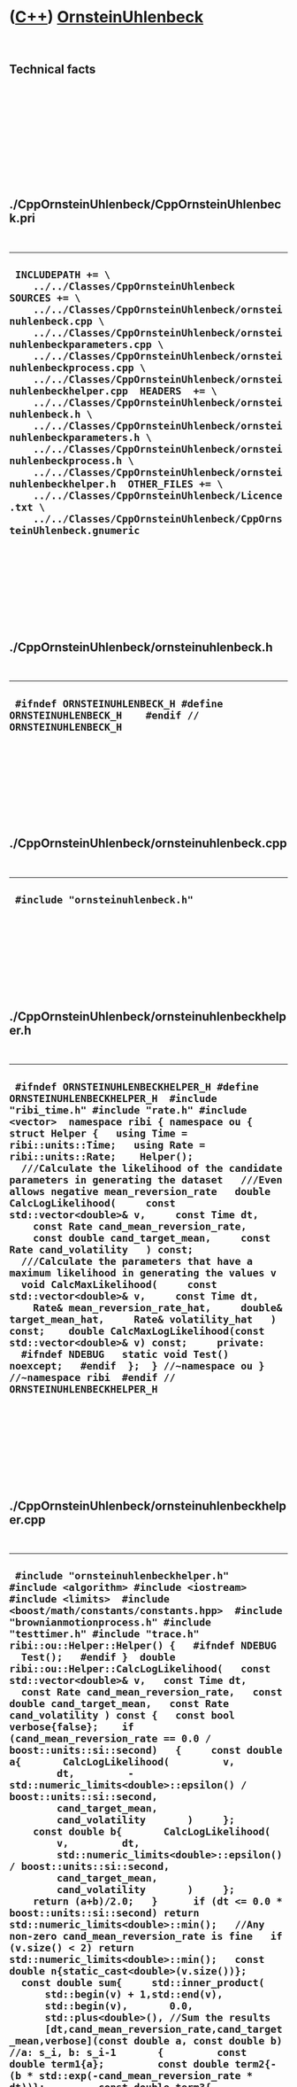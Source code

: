
 

 

 

 

 

([C++](Cpp.md)) [OrnsteinUhlenbeck](CppOrnsteinUhlenbeck.md)
==============================================================

 

Technical facts
---------------

 

 

 

 

 

 

./CppOrnsteinUhlenbeck/CppOrnsteinUhlenbeck.pri
-----------------------------------------------

 

  -----------------------------------------------------------------------------------------------------------------------------------------------------------------------------------------------------------------------------------------------------------------------------------------------------------------------------------------------------------------------------------------------------------------------------------------------------------------------------------------------------------------------------------------------------------------------------------------------------------------------------------------------------------------------------------------------------------------------------------------------------------------------------------------------
  ` INCLUDEPATH += \     ../../Classes/CppOrnsteinUhlenbeck  SOURCES += \     ../../Classes/CppOrnsteinUhlenbeck/ornsteinuhlenbeck.cpp \     ../../Classes/CppOrnsteinUhlenbeck/ornsteinuhlenbeckparameters.cpp \     ../../Classes/CppOrnsteinUhlenbeck/ornsteinuhlenbeckprocess.cpp \     ../../Classes/CppOrnsteinUhlenbeck/ornsteinuhlenbeckhelper.cpp  HEADERS  += \     ../../Classes/CppOrnsteinUhlenbeck/ornsteinuhlenbeck.h \     ../../Classes/CppOrnsteinUhlenbeck/ornsteinuhlenbeckparameters.h \     ../../Classes/CppOrnsteinUhlenbeck/ornsteinuhlenbeckprocess.h \     ../../Classes/CppOrnsteinUhlenbeck/ornsteinuhlenbeckhelper.h  OTHER_FILES += \     ../../Classes/CppOrnsteinUhlenbeck/Licence.txt \     ../../Classes/CppOrnsteinUhlenbeck/CppOrnsteinUhlenbeck.gnumeric`
  -----------------------------------------------------------------------------------------------------------------------------------------------------------------------------------------------------------------------------------------------------------------------------------------------------------------------------------------------------------------------------------------------------------------------------------------------------------------------------------------------------------------------------------------------------------------------------------------------------------------------------------------------------------------------------------------------------------------------------------------------------------------------------------------------

 

 

 

 

 

./CppOrnsteinUhlenbeck/ornsteinuhlenbeck.h
------------------------------------------

 

  ---------------------------------------------------------------------------------------------
  ` #ifndef ORNSTEINUHLENBECK_H #define ORNSTEINUHLENBECK_H    #endif // ORNSTEINUHLENBECK_H`
  ---------------------------------------------------------------------------------------------

 

 

 

 

 

./CppOrnsteinUhlenbeck/ornsteinuhlenbeck.cpp
--------------------------------------------

 

  -----------------------------------
  ` #include "ornsteinuhlenbeck.h"`
  -----------------------------------

 

 

 

 

 

./CppOrnsteinUhlenbeck/ornsteinuhlenbeckhelper.h
------------------------------------------------

 

  ------------------------------------------------------------------------------------------------------------------------------------------------------------------------------------------------------------------------------------------------------------------------------------------------------------------------------------------------------------------------------------------------------------------------------------------------------------------------------------------------------------------------------------------------------------------------------------------------------------------------------------------------------------------------------------------------------------------------------------------------------------------------------------------------------------------------------------------------------------------------------------------------------------------------------------------------------------------------------------------------------------------------------------------------------------------------------------------------------------------------
  ` #ifndef ORNSTEINUHLENBECKHELPER_H #define ORNSTEINUHLENBECKHELPER_H  #include "ribi_time.h" #include "rate.h" #include <vector>  namespace ribi { namespace ou {  struct Helper {   using Time = ribi::units::Time;   using Rate = ribi::units::Rate;    Helper();    ///Calculate the likelihood of the candidate parameters in generating the dataset   ///Even allows negative mean_reversion_rate   double CalcLogLikelihood(     const std::vector<double>& v,     const Time dt,     const Rate cand_mean_reversion_rate,     const double cand_target_mean,     const Rate cand_volatility   ) const;    ///Calculate the parameters that have a maximum likelihood in generating the values v   void CalcMaxLikelihood(     const std::vector<double>& v,     const Time dt,     Rate& mean_reversion_rate_hat,     double& target_mean_hat,     Rate& volatility_hat   ) const;    double CalcMaxLogLikelihood(const std::vector<double>& v) const;     private:    #ifndef NDEBUG   static void Test() noexcept;   #endif  };  } //~namespace ou } //~namespace ribi  #endif // ORNSTEINUHLENBECKHELPER_H`
  ------------------------------------------------------------------------------------------------------------------------------------------------------------------------------------------------------------------------------------------------------------------------------------------------------------------------------------------------------------------------------------------------------------------------------------------------------------------------------------------------------------------------------------------------------------------------------------------------------------------------------------------------------------------------------------------------------------------------------------------------------------------------------------------------------------------------------------------------------------------------------------------------------------------------------------------------------------------------------------------------------------------------------------------------------------------------------------------------------------------------

 

 

 

 

 

./CppOrnsteinUhlenbeck/ornsteinuhlenbeckhelper.cpp
--------------------------------------------------

 

  --------------------------------------------------------------------------------------------------------------------------------------------------------------------------------------------------------------------------------------------------------------------------------------------------------------------------------------------------------------------------------------------------------------------------------------------------------------------------------------------------------------------------------------------------------------------------------------------------------------------------------------------------------------------------------------------------------------------------------------------------------------------------------------------------------------------------------------------------------------------------------------------------------------------------------------------------------------------------------------------------------------------------------------------------------------------------------------------------------------------------------------------------------------------------------------------------------------------------------------------------------------------------------------------------------------------------------------------------------------------------------------------------------------------------------------------------------------------------------------------------------------------------------------------------------------------------------------------------------------------------------------------------------------------------------------------------------------------------------------------------------------------------------------------------------------------------------------------------------------------------------------------------------------------------------------------------------------------------------------------------------------------------------------------------------------------------------------------------------------------------------------------------------------------------------------------------------------------------------------------------------------------------------------------------------------------------------------------------------------------------------------------------------------------------------------------------------------------------------------------------------------------------------------------------------------------------------------------------------------------------------------------------------------------------------------------------------------------------------------------------------------------------------------------------------------------------------------------------------------------------------------------------------------------------------------------------------------------------------------------------------------------------------------------------------------------------------------------------------------------------------------------------------------------------------------------------------------------------------------------------------------------------------------------------------------------------------------------------------------------------------------------------------------------------------------------------------------------------------------------------------------------------------------------------------------------------------------------------------------------------------------------------------------------------------------------------------------------------------------------------------------------------------------------------------------------------------------------------------------------------------------------------------------------------------------------------------------------------------------------------------------------------------------------------------------------------------------------------------------------------------------------------------------------------------------------------------------------------------------------------------------------------------------------------------------------------------------------------------------------------------------------------------------------------------------------------------------------------------------------------------------------------------------------------------------------------------------------------------------------------------------------------------------------------------------------------------------------------------------------------------------------------------------------------------------------------------------------------------------------------------------------------------------------------------------------------------------------------------------------------------------------------------------------------------------------------------------------------------------------------------------------------------------------------------------------------------------------------------------------------------------------------------------------------------------------------------------------------------------------------------------------------------------------------------------------------------------------------------------------------------------------------------------------------------------------------------------------------------------------------------------------------------------------------------------------------------------------------------------------------------------------------------------------------------------------------------------------------------------------------------------------------------------------------------------------------------------------------------------------------------------------------------------------------------------------------------------------------------------------------------------------------------------------------------------------------------------------------------------------------------------------------------------------------------------------------------------------------------------------------------------------------------------------------------------------------------------------------------------------------------------------------------------------------------------------------------------------------------------------------------------------------------------------------------------------------------------------------------------------------------------------------------------------------------------------------------------------------------------------------------------------------------------------------------------------------------------------------------------------------------------------------------------------------------------------------------------------------------------------------------------------------------------------------------------------------------------------------------------------------------------------------------------------------------------------------------------------------------------------------------------------------------------------------------------------------------------------------------------------------------------------------------------------------------------------------------------------------------------------------------------------------------------------------------------------------------------------------------------------------------------------------------------------------------------------------------------------------------------------------------------------------------------------------------------------------------------------------------------------------------------------------------------------------------------------------------------------------------------------------------------------------------------------------------------------------------------------------------------------------------------------------------------------------------------------------------------------------------------------------------------------------------------------------------------------------------------------------------------------------------------------------------------------------------------------------------------------------------------------------------------------------------------------------------------------------------------------------------------------------------------------------------------------------------------------------------------------------------------------------------------------------------------------------------------------------------------------------------------------------------------------------------------------------------------------------------------------------------------------------------------------------------------------------------------------------------------------------------------------------------------------------------------------------------------------------------------------------------------------------------------------------------------------------------------------------------------------------------------------------------------------------------------------------------------------------------------------------------------------------------------------------------------------------------------------------------------------------------------------------------------------------------------------------------------------------------------------------------------------------------------------------------------------------------------------------------------------------------------------------------------------------------------------------------------------------------------------------------------------------------------------------------------------------------------------------------------------------------------------------------------------------------------------------------------------------------------------------------------------------------------------------------------------------------------------------------------------------------------------------------------------------------------------------------------------------------------------------------------------------------------------------------------------------------------------------------------------------------------------------------------------------------------------------------------------------------------------------------------------------------------------------------------------------------------------------------------------------------------------------------------------------------------------------------------------------------------------------------------------------------------------------------------------------------------------------------------------------------------------------------------------------------------------------------------------------------------------------------------------------------------------------------------------------------------------------------------------------------------------------------------------------------------------------------------------------------------------------------------------------------------------------------------------------------------------------------------------------------------------------------------------------------------------------------------------------------------------------------------------------------------------------------------------------------------------------------------------------------------------------------------------------------------------------------------------------------------------------------------------------------------------------------------------------------------------------------------------------------------------------------------------------------------------------------------------------------------------------------------------------------------------------------------------------------------------------------------------------------------------------------------------------------------------------------
  ` #include "ornsteinuhlenbeckhelper.h"  #include <algorithm> #include <iostream> #include <limits>  #include <boost/math/constants/constants.hpp>  #include "brownianmotionprocess.h" #include "testtimer.h" #include "trace.h"  ribi::ou::Helper::Helper() {   #ifndef NDEBUG   Test();   #endif }  double ribi::ou::Helper::CalcLogLikelihood(   const std::vector<double>& v,   const Time dt,   const Rate cand_mean_reversion_rate,   const double cand_target_mean,   const Rate cand_volatility ) const {   const bool verbose{false};    if (cand_mean_reversion_rate == 0.0 / boost::units::si::second)   {     const double a{       CalcLogLikelihood(         v,         dt,         -std::numeric_limits<double>::epsilon() / boost::units::si::second,         cand_target_mean,         cand_volatility       )     };     const double b{       CalcLogLikelihood(         v,         dt,         std::numeric_limits<double>::epsilon() / boost::units::si::second,         cand_target_mean,         cand_volatility       )     };     return (a+b)/2.0;   }      if (dt <= 0.0 * boost::units::si::second) return std::numeric_limits<double>::min();   //Any non-zero cand_mean_reversion_rate is fine   if (v.size() < 2) return std::numeric_limits<double>::min();   const double n{static_cast<double>(v.size())};    const double sum{     std::inner_product(       std::begin(v) + 1,std::end(v),       std::begin(v),       0.0,       std::plus<double>(), //Sum the results       [dt,cand_mean_reversion_rate,cand_target_mean,verbose](const double a, const double b) //a: s_i, b: s_i-1       {         const double term1{a};         const double term2{-(b * std::exp(-cand_mean_reversion_rate * dt))};         const double term3{-(cand_target_mean * (1.0 - std::exp(-cand_mean_reversion_rate*dt)))};         const double x {           term1+term2+term3         };         const double x2{x*x};         if (verbose)         {           std::cout             << "a:" << a <<  '\t'             << "b:" << b <<  '\t'             << "term1:" << term1 <<  '\t'             << "term2:" << term2 <<  '\t'             << "term3:" << term3 <<  '\t'             << "x:" << x <<  '\t'             << "x2:" << x2 <<  '\n'           ;         }         return x2;       }     )   };   const auto alpha2     =     cand_volatility * cand_volatility * (1.0 - std::exp(-2.0 * cand_mean_reversion_rate * dt))     / (2.0 * cand_mean_reversion_rate)   ;   const auto alpha = std::sqrt(alpha2.value());    const double term1{(-n/2.0) * std::log(boost::math::constants::two_pi<double>())};   const double term2{-(n * std::log(alpha))};   const double term3{-(sum / (2.0 * alpha2.value()))};    const double log_likelihood{     term1     + term2     + term3   };    if (verbose)   {     std::cout       << "dt: " << dt << '\n'       << "cand_mean_reversion_rate: " << cand_mean_reversion_rate << '\n'       << "cand_target_mean: " << cand_target_mean << '\n'       << "cand_volatility: " << cand_volatility << '\n'       << "alpha: " << alpha << '\n'       << "alpha2: " << alpha2 << '\n'       << "term1: " << term1 << '\n'       << "term2: " << term2 << '\n'       << "term3: " << term3 << '\n'       << "sum: " << sum << '\n'       << "log_likelihood: " << log_likelihood << '\n'     ;   }    return log_likelihood; }   void ribi::ou::Helper::CalcMaxLikelihood(   const std::vector<double>& v,   const Time dt,   Rate& mean_reversion_rate_hat,   double& target_mean_hat,   Rate& volatility_hat ) const {   const bool verbose{false};   using std::begin; using std::end; using std::accumulate;    const int n{static_cast<int>(v.size())};   const double n_d{static_cast<double>(n)};   const double sx{std::accumulate(begin(v),end(v)-1,0.0)};   const double sy{std::accumulate(begin(v)+1,end(v),0.0)};   const double sxx{     std::accumulate(       begin(v),end(v)-1,       0.0,       [](const double init, const double x) { return init + (x*x); }     )   };   const double sxy{     std::inner_product(       begin(v),end(v)-1,       begin(v) + 1,       0.0     )   };   const double syy{     std::accumulate(       begin(v)+1,end(v),0.0,       [](const double init, const double x) { return init + (x*x); }     )   };    if (verbose)   {     std::clog       << "n: " << n << '\n'       << "sx: " << sx << '\n'       << "sy: " << sy << '\n'       << "sxx: " << sxx << '\n'       << "sxy: " << sxy << '\n'       << "syy: " << syy << '\n'     ;   }    assert( ( (n_d * (sxx - sxy)) - ( (sx*sx) - (sx*sy)) ) != 0.0);    target_mean_hat     =  ((sy * sxx) - (sx * sxy))      / ( (n_d * (sxx - sxy)) - ( (sx*sx) - (sx*sy)) )   ;    const double nmu2{n_d*target_mean_hat*target_mean_hat};    const double mean_reversion_rate_hat_numerator{     sxy - (target_mean_hat*sx) - (target_mean_hat*sy) + nmu2   };   const double mean_reversion_rate_hat_denominator{     sxx - (2.0*target_mean_hat*sx) + nmu2   };    if (verbose)   {     std::clog       << "target_mean_hat: " << target_mean_hat << '\n'       << "nmu2: " << nmu2 << '\n'       << "mean_reversion_rate_hat_numerator: " << mean_reversion_rate_hat_numerator << '\n'       << "mean_reversion_rate_hat_denominator: " << mean_reversion_rate_hat_denominator << '\n'       << "n/d: " << (mean_reversion_rate_hat_numerator/mean_reversion_rate_hat_denominator) << '\n'     ;   }   assert(mean_reversion_rate_hat_denominator != 0.0);   assert(         mean_reversion_rate_hat_numerator       / mean_reversion_rate_hat_denominator     > 0.0   );    mean_reversion_rate_hat     = -std::log(         mean_reversion_rate_hat_numerator       / mean_reversion_rate_hat_denominator     ) / dt   ;    const double alpha{std::exp(-mean_reversion_rate_hat*dt)};    const double beta_term_1{syy};   const double beta_term_2{2.0*alpha*sxy};   const double beta_term_3{alpha*alpha*sxx};   const double beta_term_4{2.0*target_mean_hat*(1.0-alpha)*(sy - (alpha*sx))};   const double beta_term_5{nmu2 * (1.0-alpha)*(1.0-alpha)};    const double beta{     (       beta_term_1       - beta_term_2       + beta_term_3       - beta_term_4       + beta_term_5     ) / n_d   };    if (verbose)   {     std::clog       << "alpha: " << alpha << '\n'       << "beta_term_1: " << beta_term_1 << '\n'       << "beta_term_2: " << beta_term_2 << '\n'       << "beta_term_3: " << beta_term_3 << '\n'       << "beta_term_4: " << beta_term_4 << '\n'       << "beta_term_5: " << beta_term_5 << '\n'       << "beta: " << beta << '\n'     ;   }    volatility_hat     = std::sqrt(         (beta * 2.0 * mean_reversion_rate_hat.value())       / (1.0-(alpha*alpha))     ) / boost::units::si::second   ; }  double ribi::ou::Helper::CalcMaxLogLikelihood(   const std::vector<double>& v ) const {   const auto dt = 1.0 * boost::units::si::second;   auto mean_reversion_rate_hat = 0.0 / boost::units::si::second;   double target_mean_hat{0.0};   auto volatility_hat = 0.0 / boost::units::si::second;   //Find best parameters   Helper().CalcMaxLikelihood(v,dt,mean_reversion_rate_hat,target_mean_hat,volatility_hat);   //Use best parameters   return Helper().CalcLogLikelihood(v,dt,mean_reversion_rate_hat,target_mean_hat,volatility_hat); }     #ifndef NDEBUG void ribi::ou::Helper::Test() noexcept {   {     static bool is_tested{false};     if (is_tested) return;     is_tested = true;   }   const TestTimer test_timer(__func__,__FILE__,1.0);   ///Testing dataset   //Run a Ornsein-Uhlenbeck motion process for dt = 1.0   const std::vector<double> known_noises     = {      -1.0268,      -0.4985,       0.3825,      -0.8102,      -0.1206,      -1.9604,       0.2079,       0.9134,       2.1375,       0.5461,       1.4335,       0.4414,      -2.2912,       0.3249,      -1.3019,      -0.8995,       0.0281,      -1.0959,      -0.8118,      -1.3890     };    const std::vector<double> known_xs    = {      0.0,     -9.77536,     -13.5909,     -8.65611,     -15.5457,     -15.2144,     -32.43,     -27.3646,     -16.0648,     5.81345,     10.4592,     23.1111,     25.114,     0.911395,     3.91778,     -8.84942,     -16.5707,     -14.7263,     -23.7581,     -29.2257,     -39.6681   };   const auto known_mean_reversion_rate = 0.1 / boost::units::si::second;   const double known_target_mean{0.0};   const auto known_volatility = 10.0 / boost::units::si::second;   //const double known_init_x{0.0};   const auto known_dt = 1.0 * boost::units::si::second;    //CalcLogLikelihood of the known parameters   {     const double log_likelihood{       Helper().CalcLogLikelihood(         known_xs,         known_dt,         known_mean_reversion_rate,         known_target_mean,         known_volatility       )     };     const double expected_log_likelihood{-79.422965153555438};     assert(std::abs(log_likelihood - expected_log_likelihood) < 0.000001);   }    //CalcMaxLikelihood   {     auto ml_mean_reversion_rate = 0.0 / boost::units::si::second;     double ml_target_mean{0.0};     auto ml_volatility = 0.0 / boost::units::si::second;     Helper().CalcMaxLikelihood(known_xs,known_dt,ml_mean_reversion_rate,ml_target_mean,ml_volatility);     const auto expected_mean_reversion_rate = 0.150065 / boost::units::si::second;     const double expected_target_mean{-21.2912};     const auto expected_volatility = 10.9281 / boost::units::si::second;     assert(std::abs(ml_mean_reversion_rate.value() - expected_mean_reversion_rate.value()) < 0.001);     assert(std::abs(ml_target_mean - expected_target_mean) < 0.001);     assert(std::abs(ml_volatility.value() - expected_volatility.value()) < 0.001);     //CalcLogLikelihood     const double max_log_likelihood{       Helper().CalcLogLikelihood(known_xs,known_dt,ml_mean_reversion_rate,ml_target_mean,ml_volatility)     };     const double expected_max_log_likelihood{-78.4367};     assert(std::abs(max_log_likelihood - expected_max_log_likelihood) < 0.0001);   }   ///Incorrectly labeled as bug:   ///Brownian motion run for RNG seed of 64 results in a MaxLogLikelihood of 0.0   ///This used to be 2,2250738585072014e-308 (the minimum double value)   ///but changes to -131.90782856283087 if negative mean_reversion_rates are allowed   {     using Volatility = ribi::units::Rate;     const Volatility volatility{1.0 / boost::units::si::second};     ribi::bm::Parameters parameters(volatility,64);     ribi::bm::Process sim(parameters);     const double init_x{0.0};     double x = init_x;     std::vector<double> xs = {x};      for (int i=0; i!=100; ++i)     {       x = sim.CalcNext(x);       xs.push_back(x);     }      const auto dt = 1.0 * boost::units::si::second;     auto mean_reversion_rate_hat = 0.0 / boost::units::si::second;     double target_mean_hat{0.0};     auto volatility_hat = 0.0 / boost::units::si::second;     Helper().CalcMaxLikelihood(xs,dt,mean_reversion_rate_hat,target_mean_hat,volatility_hat);     const double max_log_likelihood{       Helper().CalcLogLikelihood(xs,dt,mean_reversion_rate_hat,target_mean_hat,volatility_hat)     };     assert(max_log_likelihood != 0.0);     const double expected_max_log_likelihood{       -131.906     };     assert(std::abs(max_log_likelihood - expected_max_log_likelihood) < 0.001);   }   //Allow mean_reversion_rate of zero   {     const double log_likelihood_minus{       Helper().CalcLogLikelihood(         known_xs,         known_dt,         -std::numeric_limits<double>::epsilon() / boost::units::si::second,         known_target_mean,         known_volatility       )     };     const double log_likelihood_zero{       Helper().CalcLogLikelihood(         known_xs,         known_dt,         0.0000 / boost::units::si::second,         known_target_mean,         known_volatility       )     };     const double log_likelihood_plus{       Helper().CalcLogLikelihood(         known_xs,         known_dt,         std::numeric_limits<double>::epsilon() / boost::units::si::second,         known_target_mean,         known_volatility       )     };     assert(log_likelihood_minus >= log_likelihood_zero);     assert(log_likelihood_zero >= log_likelihood_plus);      //Note: resolution too low to distinguish likelihoods     assert(log_likelihood_minus == log_likelihood_plus);   } } #endif`
  --------------------------------------------------------------------------------------------------------------------------------------------------------------------------------------------------------------------------------------------------------------------------------------------------------------------------------------------------------------------------------------------------------------------------------------------------------------------------------------------------------------------------------------------------------------------------------------------------------------------------------------------------------------------------------------------------------------------------------------------------------------------------------------------------------------------------------------------------------------------------------------------------------------------------------------------------------------------------------------------------------------------------------------------------------------------------------------------------------------------------------------------------------------------------------------------------------------------------------------------------------------------------------------------------------------------------------------------------------------------------------------------------------------------------------------------------------------------------------------------------------------------------------------------------------------------------------------------------------------------------------------------------------------------------------------------------------------------------------------------------------------------------------------------------------------------------------------------------------------------------------------------------------------------------------------------------------------------------------------------------------------------------------------------------------------------------------------------------------------------------------------------------------------------------------------------------------------------------------------------------------------------------------------------------------------------------------------------------------------------------------------------------------------------------------------------------------------------------------------------------------------------------------------------------------------------------------------------------------------------------------------------------------------------------------------------------------------------------------------------------------------------------------------------------------------------------------------------------------------------------------------------------------------------------------------------------------------------------------------------------------------------------------------------------------------------------------------------------------------------------------------------------------------------------------------------------------------------------------------------------------------------------------------------------------------------------------------------------------------------------------------------------------------------------------------------------------------------------------------------------------------------------------------------------------------------------------------------------------------------------------------------------------------------------------------------------------------------------------------------------------------------------------------------------------------------------------------------------------------------------------------------------------------------------------------------------------------------------------------------------------------------------------------------------------------------------------------------------------------------------------------------------------------------------------------------------------------------------------------------------------------------------------------------------------------------------------------------------------------------------------------------------------------------------------------------------------------------------------------------------------------------------------------------------------------------------------------------------------------------------------------------------------------------------------------------------------------------------------------------------------------------------------------------------------------------------------------------------------------------------------------------------------------------------------------------------------------------------------------------------------------------------------------------------------------------------------------------------------------------------------------------------------------------------------------------------------------------------------------------------------------------------------------------------------------------------------------------------------------------------------------------------------------------------------------------------------------------------------------------------------------------------------------------------------------------------------------------------------------------------------------------------------------------------------------------------------------------------------------------------------------------------------------------------------------------------------------------------------------------------------------------------------------------------------------------------------------------------------------------------------------------------------------------------------------------------------------------------------------------------------------------------------------------------------------------------------------------------------------------------------------------------------------------------------------------------------------------------------------------------------------------------------------------------------------------------------------------------------------------------------------------------------------------------------------------------------------------------------------------------------------------------------------------------------------------------------------------------------------------------------------------------------------------------------------------------------------------------------------------------------------------------------------------------------------------------------------------------------------------------------------------------------------------------------------------------------------------------------------------------------------------------------------------------------------------------------------------------------------------------------------------------------------------------------------------------------------------------------------------------------------------------------------------------------------------------------------------------------------------------------------------------------------------------------------------------------------------------------------------------------------------------------------------------------------------------------------------------------------------------------------------------------------------------------------------------------------------------------------------------------------------------------------------------------------------------------------------------------------------------------------------------------------------------------------------------------------------------------------------------------------------------------------------------------------------------------------------------------------------------------------------------------------------------------------------------------------------------------------------------------------------------------------------------------------------------------------------------------------------------------------------------------------------------------------------------------------------------------------------------------------------------------------------------------------------------------------------------------------------------------------------------------------------------------------------------------------------------------------------------------------------------------------------------------------------------------------------------------------------------------------------------------------------------------------------------------------------------------------------------------------------------------------------------------------------------------------------------------------------------------------------------------------------------------------------------------------------------------------------------------------------------------------------------------------------------------------------------------------------------------------------------------------------------------------------------------------------------------------------------------------------------------------------------------------------------------------------------------------------------------------------------------------------------------------------------------------------------------------------------------------------------------------------------------------------------------------------------------------------------------------------------------------------------------------------------------------------------------------------------------------------------------------------------------------------------------------------------------------------------------------------------------------------------------------------------------------------------------------------------------------------------------------------------------------------------------------------------------------------------------------------------------------------------------------------------------------------------------------------------------------------------------------------------------------------------------------------------------------------------------------------------------------------------------------------------------------------------------------------------------------------------------------------------------------------------------------------------------------------------------------------------------------------------------------------------------------------------------------------------------------------------------------------------------------------------------------------------------------------------------------------------------------------------------------------------------------------------------------------------------------------------------------------------------------------------------------------------------------------------------------------------------------------------------------------------------------------------------------------------------------------------------------------------------------------------------------------------------------------------------------------------------------------------------------------------------------------------------------------------------------------------------------------------------------------------------------------------------------------------------------------------------------------------------------------------------------------------------------------------------------------------------------------------------------------------------------------------------------------------------------------------------------------------------------------------------------------------------------------------------------------------------------------------------------------------------------------------------------------------------------------------------------------------------

 

 

 

 

 

./CppOrnsteinUhlenbeck/ornsteinuhlenbeckparameters.h
----------------------------------------------------

 

  --------------------------------------------------------------------------------------------------------------------------------------------------------------------------------------------------------------------------------------------------------------------------------------------------------------------------------------------------------------------------------------------------------------------------------------------------------------------------------------------------------------------------------------------------------------------------------------------------------------------------------------------------------------------------------------------------------------------------------------------------------------------------------------------------------------------------------------------------------------------------------------------------------------------------------------------------------------------------------------------------
  ` #ifndef ORNSTEINUHLENBECKPARAMETERS_H #define ORNSTEINUHLENBECKPARAMETERS_H  #include "rate.h"  namespace ribi { namespace ou {  ///Parameters for an Ornstein-Uhlenbeck process struct Parameters {   using Rate = ribi::units::Rate;    ///mean reversion rate: theta on Wikipedia, lambda by van den Berg   ///target mean: mu   ///noise: sigma   Parameters(     const Rate mean_reversion_rate,     const double target_mean,     const Rate volatility,     const int rng_seed = 42   );    auto GetMeanReversionRate() const noexcept { return m_mean_reversion_rate; }   int GetRngSeed() const noexcept { return m_rng_seed; }   double GetTargetMean() const noexcept { return m_target_mean; }   auto GetVolatility() const noexcept { return m_volatility; }    private:   const Rate m_mean_reversion_rate;   const int m_rng_seed;   const double m_target_mean;   const Rate m_volatility; };  } //~namespace ou } //~namespace ribi  #endif // ORNSTEINUHLENBECKPARAMETERS_H`
  --------------------------------------------------------------------------------------------------------------------------------------------------------------------------------------------------------------------------------------------------------------------------------------------------------------------------------------------------------------------------------------------------------------------------------------------------------------------------------------------------------------------------------------------------------------------------------------------------------------------------------------------------------------------------------------------------------------------------------------------------------------------------------------------------------------------------------------------------------------------------------------------------------------------------------------------------------------------------------------------------

 

 

 

 

 

./CppOrnsteinUhlenbeck/ornsteinuhlenbeckparameters.cpp
------------------------------------------------------

 

  -------------------------------------------------------------------------------------------------------------------------------------------------------------------------------------------------------------------------------------------------------------------------------------------------------------------------------------------------------------------------------------------------------------------------------------------------------------------------------------------------------------------------------------------------------------------------------------------------------------------------------------------------------------------------------------------------------------------------------------------------------------------------------------------------------------------------------------------------------------------------------------------------------------------------------------------------------------------------------------------------------------------------------------------------------------------------------
  ` #include "ornsteinuhlenbeckparameters.h"  #include <sstream> #include <stdexcept>  ribi::ou::Parameters::Parameters(   const Rate mean_reversion_rate,   const double target_mean,   const Rate volatility,   const int rng_seed )   :     m_mean_reversion_rate{mean_reversion_rate},     m_rng_seed{rng_seed},     m_target_mean{target_mean},     m_volatility{volatility} {   //TODO: allow zero, then the process falls back to a Brownian process   if (m_mean_reversion_rate <= 0.0 / boost::units::si::second)   {     std::stringstream s;     s << __func__       << ": mean reversion rate must be positive and non-zero, "       << "value given is " << m_mean_reversion_rate     ;     throw std::logic_error(s.str());   }    //TODO: allow zero, then the process falls back to an autoregression   if (m_volatility <= 0.0 / boost::units::si::second)   {     std::stringstream s;     s << __func__       << ": volatility must be positive and non-zero, "       << "value given is " << m_volatility     ;     throw std::logic_error(s.str());   } }`
  -------------------------------------------------------------------------------------------------------------------------------------------------------------------------------------------------------------------------------------------------------------------------------------------------------------------------------------------------------------------------------------------------------------------------------------------------------------------------------------------------------------------------------------------------------------------------------------------------------------------------------------------------------------------------------------------------------------------------------------------------------------------------------------------------------------------------------------------------------------------------------------------------------------------------------------------------------------------------------------------------------------------------------------------------------------------------------

 

 

 

 

 

./CppOrnsteinUhlenbeck/ornsteinuhlenbeckprocess.h
-------------------------------------------------

 

  ---------------------------------------------------------------------------------------------------------------------------------------------------------------------------------------------------------------------------------------------------------------------------------------------------------------------------------------------------------------------------------------------------------------------------------------------------------------------------------------------------------------------------------------------------------------------------------------------------------------------------------------------------------------------------------------------------------------------------------------------------------------------------------------------------------------------------------------------------------------------------------------------------------------------------------------------------------------------------------------------------------------------------------------------------------------------------------------------------------
  ` #ifndef ORNSTEINUHLENBECKPROCESS_H #define ORNSTEINUHLENBECKPROCESS_H  #include <random> #include "ornsteinuhlenbeckparameters.h" #include "ribi_time.h" namespace ribi { namespace ou {  ///Performs an Ornstein-Uhlenbeck process ///Many thanks to Thijs van den Berg from sitmo.com for an awesome article about it struct Process {   using Rate = ribi::units::Rate;   using Time = ribi::units::Time;    Process(const Parameters& parameters);    ///Calculate the next x+dt. This class will supply the random numbers,   ///thus these member functions are not const   double CalcNext(const double x, const Time dt = 1.0 * boost::units::si::second);    ///Calculate the next x+dt, supplying the random numbers yourself   double CalcNext(const double x, const Time dt, const double random_normal) const;    #ifndef NDEBUG   static void Test() noexcept;   #endif    private:    std::normal_distribution<double> m_normal_distribution;   const Parameters m_parameters;   std::mt19937 m_rng;  };  } //~namespace ou } //~namespace ribi  #endif // ORNSTEINUHLENBECKPROCESS_H`
  ---------------------------------------------------------------------------------------------------------------------------------------------------------------------------------------------------------------------------------------------------------------------------------------------------------------------------------------------------------------------------------------------------------------------------------------------------------------------------------------------------------------------------------------------------------------------------------------------------------------------------------------------------------------------------------------------------------------------------------------------------------------------------------------------------------------------------------------------------------------------------------------------------------------------------------------------------------------------------------------------------------------------------------------------------------------------------------------------------------

 

 

 

 

 

./CppOrnsteinUhlenbeck/ornsteinuhlenbeckprocess.cpp
---------------------------------------------------

 

  --------------------------------------------------------------------------------------------------------------------------------------------------------------------------------------------------------------------------------------------------------------------------------------------------------------------------------------------------------------------------------------------------------------------------------------------------------------------------------------------------------------------------------------------------------------------------------------------------------------------------------------------------------------------------------------------------------------------------------------------------------------------------------------------------------------------------------------------------------------------------------------------------------------------------------------------------------------------------------------------------------------------------------------------------------------------------------------------------------------------------------------------------------------------------------------------------------------------------------------------------------------------------------------------------------------------------------------------------------------------------------------------------------------------------------------------------------------------------------------------------------------------------------------------------------------------------------------------------------------------------------------------------------------------------------------------------------------------------------------------------------------------------------------------------------------------------------------------------------------------------------------------------------------------------------------------------------------------------------------------------------------------------------------------------------------------------------------------------------------------------------------------------------------------------------------------------------------------------------------------------------------------------------------------------------------------------------------------------------------------------------------------------------------------------------------------------------------------------------------------------------------------------------------------------------------------------------------------------------------------------------------------------------------------------------------------------------------------------------------------------------------------------------------------------------------------------------------------------------------------------------------------------------------------------------------------------------------------------------------------------------------------------------------------------------------------------------------------------------------------------------------------------------------------------------------------------------------------------------------------------------------------------------------------------------------------------------------------------------------------------------------------------------------------------------------------------------------------------------------------------------------------------------------------------------------------------------------------------------------------------------------------------------------------------------------------------------------------------------------------------------------------------------------------------------------------------------------------------------------------------------------------------------------------------------------------------------------------------------------------------------------------------------------------------------------------------------------------------------------------------------------------------------------------------------------------------------------------------------------------------------------------------------------------------------------------------------------------------------------------------------------------------------------------------------------------------------------------------------------------------------------------------------------------------------------------------------------------------------------------------------------------------------------------------------------------------------------------------------------------------------------------------------------------------------------------------------------------------------------------------------------------------------------------------------------------------------------------------------------------------------------------------------------------------------------------------------------------------------------------------------------------------------------------------------------------------------------------------------------------------------------------------------------------------------------------------------------------------------------------------------------------------------------------------------------------------------------------------------------------------------------------------------------------------------------------------------------------------------------------------------------------------------------------------------------------------------------------------------------------------------------------------------------------------------------------------------------------------------------------------------------------------------------------------------------------------------------------------------------------------------------------------------------------------------------------------------------------------------------------------------------------------------------------------------------------------------------------------------------------------------------------------------------------------------------------------------------------------------------------------------------------------------------------------------------------------------------------------------------------------------------------------------------------------------------------------------------------------------------------------------------------------------------------------------------------------------------------------------------------------------------------------------------------------------------------------------------------------------------------------------------------------------------------------------------------------------------------------------------------------------------------------------------------------------------------------------------------------------------------------------------------------------------------------------------------------------------------------------------------------------------------------------------------------------------------------------------------------------------------------------------------------------------------------------------------------------------------------------------------------------------------------------------------------------------------------------------------------------------------------------------------------------------------------------------------------------------------------------------------------------------------------------------------------------------------------------------------------------------------------------------------------------------------------------------------------------------------------------------------------------------------------------------------------------------------------------------------------------------------------------------------------------------------------------------------------------------------------------------------------------------------------------------------------------------------------------------------------------------------------------------------------------------------------------------------------------------------------------------------------------------------------------------------------------------------------------------------------------------------------------------------------------------------------------------------------------------------------------------------------------------------------------------------
  ` #include "ornsteinuhlenbeckprocess.h"  #include <cassert> #include <limits> #include <iostream> #include <stdexcept> #include <sstream>  #include <boost/math/constants/constants.hpp>  #include "brownianmotionparameters.h" #include "brownianmotionprocess.h"  #include "ornsteinuhlenbeckhelper.h" #include "testtimer.h"  ribi::ou::Process::Process(const Parameters& parameters)   : m_normal_distribution(0.0,1.0),     m_parameters{parameters},     m_rng(parameters.GetRngSeed()) {   #ifndef NDEBUG   Test();   #endif }    double ribi::ou::Process::CalcNext(const double x, const Time dt) {   try   {     const double random_normal{m_normal_distribution(m_rng)};     return CalcNext(x,dt,random_normal);   }   catch (std::logic_error&)   {     std::stringstream s;     s << __func__ << ": delta t must be non-zero and positive, delta t given: " << dt;     throw std::logic_error(s.str());   } }  double ribi::ou::Process::CalcNext(   const double x,   const Time dt,   const double random_normal ) const {   try   {     const auto mean_reversion_rate = m_parameters.GetMeanReversionRate();     const double target_mean{m_parameters.GetTargetMean()};     const auto volatility = m_parameters.GetVolatility();      const double term1{x*std::exp(-mean_reversion_rate*dt)};     const double term2{target_mean * (1.0-std::exp(-mean_reversion_rate*dt))};     const auto term3       =         volatility       * random_normal       * std::sqrt(           (1.0 - std::exp(-2.0*mean_reversion_rate*dt))         / (             2.0             * mean_reversion_rate             * boost::units::si::second //To fix units           )       )       * boost::units::si::second //To fix units     ;     const double new_x{         term1       + term2       + term3     };     return new_x;   }   catch (std::logic_error&)   {     std::stringstream s;     s << __func__ << ": delta t must be non-zero and positive, delta t given: " << dt;     throw std::logic_error(s.str());   } }  #ifndef NDEBUG void ribi::ou::Process::Test() noexcept {   {     static bool is_tested{false};     if (is_tested) return;     is_tested = true;   }   {     Helper();   }   const TestTimer test_timer(__func__,__FILE__,1.0);   const bool verbose{false};    //Run Ornstein-Uhlenbeck for dt=0.25 and known results   {     ///Many thanks to Thijs van den Berg from sitmo.com     ///to allow for this detailed test     const std::vector<double> noises       = {         0.0, //Does not matter: this might the noise to generate the initial population?        -1.0268,        -0.4985,         0.3825,        -0.8102,        -0.1206,        -1.9604,         0.2079,         0.9134,         2.1375,         0.5461,         1.4335,         0.4414,        -2.2912,         0.3249,        -1.3019,        -0.8995,         0.0281,        -1.0959,        -0.8118,        -1.3890       };     const std::vector<double> v       = {         3.0, //Initial population size         1.7600,         1.2693,         1.1960,         0.9468,         0.9532,         0.6252,         0.8604,         1.0984,         1.4310,         1.3019,         1.4005,         1.2686,         0.7147,         0.9237,         0.7297,         0.7105,         0.8683,         0.7406,         0.7314,         0.6232       };     assert(v.size() == noises.size());     const auto mean_reversion_rate = 3.0 / boost::units::si::second;     const double target_mean{1.0};     const auto volatility = 0.5 / boost::units::si::second;     const auto dt = 0.25 * boost::units::si::second;      ///Many thanks to Thijs van den Berg from sitmo.com     ///to allow for this detailed test     double x = 3.0;     const Parameters parameters(mean_reversion_rate,target_mean,volatility);     Process p(parameters);     const int n{static_cast<int>(noises.size())};     for (int i=1; i!=n; ++i)     {       x = p.CalcNext(x,dt,noises[i]);       assert(std::abs(x - v[i]) < 0.01);     }   }    //Run a Ornsein-Uhlenbeck motion process for dt = 1.0   {     const std::vector<double> noises       = {        -1.0268,        -0.4985,         0.3825,        -0.8102,        -0.1206,        -1.9604,         0.2079,         0.9134,         2.1375,         0.5461,         1.4335,         0.4414,        -2.2912,         0.3249,        -1.3019,        -0.8995,         0.0281,        -1.0959,        -0.8118,        -1.3890       };      const std::vector<double> xs_expected      = {        0.0,       -9.77536,       -13.5909,       -8.65611,       -15.5457,       -15.2144,       -32.43,       -27.3646,       -16.0648,       5.81345,       10.4592,       23.1111,       25.114,       0.911395,       3.91778,       -8.84942,       -16.5707,       -14.7263,       -23.7581,       -29.2257,       -39.6681     };     const auto mean_reversion_rate = 0.1 / boost::units::si::second;     const double target_mean{0.0};     const auto volatility = 10.0 / boost::units::si::second;     const double init_x{0.0};      const ribi::ou::Parameters parameters(       mean_reversion_rate,       target_mean,       volatility     );     ribi::ou::Process sim(parameters);      double x = init_x;     std::vector<double> xs = {x};      for (const double noise: noises)     {       const auto dt = 1.0 * boost::units::si::second;       x = sim.CalcNext(x,dt,noise);       xs.push_back(x);     }     //std::copy(std::begin(xs),std::end(xs),std::ostream_iterator<double>(std::cout,"\n"));     assert(xs.size() == xs_expected.size());     const int sz{static_cast<int>(xs.size())};     for (int i=0; i!=sz; ++i)     {       assert(std::abs(xs[i]-xs_expected[i]) < 0.0001);     }   }         //Worked example   {     using Volatility = ribi::units::Rate;     const Volatility volatility{0.5 / boost::units::si::second};     const double init_x{0.0};     const int seed{83};     std::normal_distribution<double> normal_distribution;     std::mt19937 rng(seed);      const ribi::bm::Parameters parameters(       volatility,       seed     );     ribi::bm::Process sim(parameters);      double x = init_x;     std::vector<double> xs = {x};      std::vector<double> random_normals(10);     std::generate(begin(random_normals),end(random_normals),       [&normal_distribution,&rng]() { return normal_distribution(rng); }     );     if (!"Show randoms")     {       std::copy(begin(random_normals),end(random_normals),         std::ostream_iterator<double>(std::cout,"\n")       );     }       for (int i=0; i!=10; ++i)     {       const double random_normal{random_normals[i]};       if (verbose) { std::cout << i << ": " << x << '\n'; }       x = sim.CalcNext(x,random_normal);       xs.push_back(x);     }     if (verbose) { std::cout << "10: " << x << '\n'; }      Rate cand_mean_reversion_rate = 0.0 / boost::units::si::second;     double cand_target_mean{0.0};     Rate cand_volatility = 0.0 / boost::units::si::second;     const Time dt = 1.0 * boost::units::si::second;     Helper().CalcMaxLikelihood(xs,dt,cand_mean_reversion_rate,cand_target_mean,cand_volatility);      const Rate expected_mean_reversion_rate{1.7961954158756237021 / boost::units::si::second};     const double expected_target_mean{0.53166356139872084086};     const Rate expected_volatility{0.52252297421994908788 / boost::units::si::second};     assert(std::abs(cand_mean_reversion_rate.value() - expected_mean_reversion_rate.value()) < 0.0001);     assert(std::abs(cand_target_mean - expected_target_mean) < 0.0001);     assert(std::abs(cand_volatility.value() - expected_volatility.value()) < 0.0001);      const double max_log_likelihood{       Helper().CalcLogLikelihood(xs,dt,cand_mean_reversion_rate,cand_target_mean,cand_volatility)     };     const double expected_max_log_likelihood{0.048970151059140938632};     assert(std::abs(expected_max_log_likelihood - max_log_likelihood) < 0.0001);      if (verbose)     {       std::cout << std::setprecision(20)         << "cand_mean_reversion_rate: " << cand_mean_reversion_rate << '\n'         << "cand_target_mean: " << cand_target_mean << '\n'         << "cand_volatility: " << cand_volatility << '\n'         << "max_log_likelihood: " << max_log_likelihood << '\n'       ;     }      const double max_log_likelihood_too{       Helper().CalcMaxLogLikelihood(xs)     };     assert(std::abs(expected_max_log_likelihood - max_log_likelihood_too) < 0.000000001);     assert(!std::isnan(cand_mean_reversion_rate.value()));     assert(!std::isnan(cand_volatility.value()));     assert(!std::isnan(max_log_likelihood));   }  } #endif`
  --------------------------------------------------------------------------------------------------------------------------------------------------------------------------------------------------------------------------------------------------------------------------------------------------------------------------------------------------------------------------------------------------------------------------------------------------------------------------------------------------------------------------------------------------------------------------------------------------------------------------------------------------------------------------------------------------------------------------------------------------------------------------------------------------------------------------------------------------------------------------------------------------------------------------------------------------------------------------------------------------------------------------------------------------------------------------------------------------------------------------------------------------------------------------------------------------------------------------------------------------------------------------------------------------------------------------------------------------------------------------------------------------------------------------------------------------------------------------------------------------------------------------------------------------------------------------------------------------------------------------------------------------------------------------------------------------------------------------------------------------------------------------------------------------------------------------------------------------------------------------------------------------------------------------------------------------------------------------------------------------------------------------------------------------------------------------------------------------------------------------------------------------------------------------------------------------------------------------------------------------------------------------------------------------------------------------------------------------------------------------------------------------------------------------------------------------------------------------------------------------------------------------------------------------------------------------------------------------------------------------------------------------------------------------------------------------------------------------------------------------------------------------------------------------------------------------------------------------------------------------------------------------------------------------------------------------------------------------------------------------------------------------------------------------------------------------------------------------------------------------------------------------------------------------------------------------------------------------------------------------------------------------------------------------------------------------------------------------------------------------------------------------------------------------------------------------------------------------------------------------------------------------------------------------------------------------------------------------------------------------------------------------------------------------------------------------------------------------------------------------------------------------------------------------------------------------------------------------------------------------------------------------------------------------------------------------------------------------------------------------------------------------------------------------------------------------------------------------------------------------------------------------------------------------------------------------------------------------------------------------------------------------------------------------------------------------------------------------------------------------------------------------------------------------------------------------------------------------------------------------------------------------------------------------------------------------------------------------------------------------------------------------------------------------------------------------------------------------------------------------------------------------------------------------------------------------------------------------------------------------------------------------------------------------------------------------------------------------------------------------------------------------------------------------------------------------------------------------------------------------------------------------------------------------------------------------------------------------------------------------------------------------------------------------------------------------------------------------------------------------------------------------------------------------------------------------------------------------------------------------------------------------------------------------------------------------------------------------------------------------------------------------------------------------------------------------------------------------------------------------------------------------------------------------------------------------------------------------------------------------------------------------------------------------------------------------------------------------------------------------------------------------------------------------------------------------------------------------------------------------------------------------------------------------------------------------------------------------------------------------------------------------------------------------------------------------------------------------------------------------------------------------------------------------------------------------------------------------------------------------------------------------------------------------------------------------------------------------------------------------------------------------------------------------------------------------------------------------------------------------------------------------------------------------------------------------------------------------------------------------------------------------------------------------------------------------------------------------------------------------------------------------------------------------------------------------------------------------------------------------------------------------------------------------------------------------------------------------------------------------------------------------------------------------------------------------------------------------------------------------------------------------------------------------------------------------------------------------------------------------------------------------------------------------------------------------------------------------------------------------------------------------------------------------------------------------------------------------------------------------------------------------------------------------------------------------------------------------------------------------------------------------------------------------------------------------------------------------------------------------------------------------------------------------------------------------------------------------------------------------------------------------------------------------------------------------------------------------------------------------------------------------------------------------------------------------------------------------------------------------------------------------------------------------------------------------------------------------------------------------------------------------------------------------------------------------------------------------------------------------------------------------------------------------------------------------------------------------------------------------------------------------------------------

 

 

 

 

 

 

This page has been created by the [tool](Tools.md)
[CodeToHtml](ToolCodeToHtml.md)
